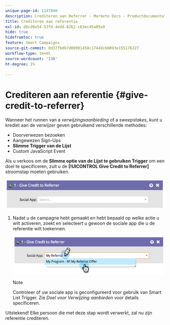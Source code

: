 ```yaml
---
unique-page-id: 1147040
description: Crediteren aan Referrer - Marketo Docs - Productdocumentatie
title: Crediteren aan referentie
exl-id: d8cd9a54-53fd-4edd-8262-c63ec45a89a9
hide: true
hidefromtoc: true
feature: Smart Campaigns
source-git-commit: 0d37fbdb7d08901458c1744dc68893e155176327
workflow-type: tm+mt
source-wordcount: '130'
ht-degree: 1%

---
```


# Crediteren aan referentie {#give-credit-to-referrer}

Wanneer het runnen van a _verwijzingsaanbieding_ of a _sweepstakes_, kunt u krediet aan de verwijzer geven gebruikend verschillende methodes:

* Doorverwezen bezoeken
* Aangewezen Sign-Ups
* **Slimme Trigger van de Lijst**
* Custom JavaScript Event

Als u verkoos om de **Slimme optie van de Lijst te gebruiken Trigger** om een doel te specificeren, zult u de **[!UICONTROL Give Credit to Referrer]** stroomstap moeten gebruiken.

![](assets/give-credit-to-referrer-1.png)

1. Nadat u de campagne hebt gemaakt en hebt bepaald op welke actie u wilt activeren, zoekt en selecteert u gewoon de sociale app die u de referentie wilt toekennen.

   ![](assets/give-credit-to-referrer-2.png)

   >[!NOTE]
   >
   >Controleer of uw sociale app is geconfigureerd voor gebruik van Smart List Trigger. Zie _Doel voor Verwijzing aanbieden_ voor details specificeren.

Uitstekend! Elke persoon die met deze stap wordt verwerkt, zal nu zijn referentie crediteren.
